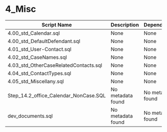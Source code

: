 # 4_Misc

| Script Name | Description | Dependencies |
|-------------|-------------|-------------|
| 4.00_std_Calendar.sql | None | None |
| 4.00_std_DefaultDefendant.sql | None | None |
| 4.01_std_User-Contact.sql | None | None |
| 4.02_std_CaseNames.sql | None | None |
| 4.03_std_OtherCaseRelatedContacts.sql | None | None |
| 4.04_std_ContactTypes.sql | None | None |
| 4.05_std_Miscellany.sql | None | None |
| Step_14.2_office_Calendar_NonCase.SQL | No metadata found | No metadata found |
| dev_documents.sql | No metadata found | No metadata found |
